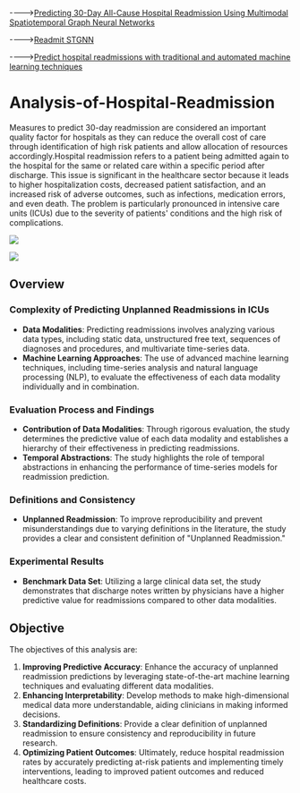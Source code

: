 ---->[Predicting 30-Day All-Cause Hospital Readmission Using Multimodal Spatiotemporal Graph Neural Networks](https://ieeexplore.ieee.org/document/10016722)

---->[Readmit STGNN](https://github.com/tsy935/readmit-stgnn)

---->[Predict hospital readmissions with traditional and automated machine learning techniques](https://learn.microsoft.com/en-us/azure/architecture/example-scenario/ai/predict-hospital-readmissions-machine-learning)
# Analysis-of-Hospital-Readmission
Measures to predict 30-day readmission are considered an important quality factor for hospitals as they can reduce the overall cost of care through identification of high risk patients and allow allocation of resources accordingly.Hospital readmission refers to a patient being admitted again to the hospital for the same or related care within a specific period after discharge. This issue is significant in the healthcare sector because it leads to higher hospitalization costs, decreased patient satisfaction, and an increased risk of adverse outcomes, such as infections, medication errors, and even death. The problem is particularly pronounced in intensive care units (ICUs) due to the severity of patients' conditions and the high risk of complications.

![](https://ars.els-cdn.com/content/image/1-s2.0-S1532046415000969-fx1.jpg)

![](https://www.researchgate.net/publication/283155457/figure/fig1/AS:335822403457025@1457077708820/Study-design-for-modeling-the-risk-of-an-inpatient-hospital-readmission-30-days-post.png)

## Overview
### Complexity of Predicting Unplanned Readmissions in ICUs
- **Data Modalities**: Predicting readmissions involves analyzing various data types, including static data, unstructured free text, sequences of diagnoses and procedures, and multivariate time-series data.
- **Machine Learning Approaches**: The use of advanced machine learning techniques, including time-series analysis and natural language processing (NLP), to evaluate the effectiveness of each data modality individually and in combination.

### Evaluation Process and Findings
- **Contribution of Data Modalities**: Through rigorous evaluation, the study determines the predictive value of each data modality and establishes a hierarchy of their effectiveness in predicting readmissions.
- **Temporal Abstractions**: The study highlights the role of temporal abstractions in enhancing the performance of time-series models for readmission prediction.

### Definitions and Consistency
- **Unplanned Readmission**: To improve reproducibility and prevent misunderstandings due to varying definitions in the literature, the study provides a clear and consistent definition of "Unplanned Readmission."

### Experimental Results
- **Benchmark Data Set**: Utilizing a large clinical data set, the study demonstrates that discharge notes written by physicians have a higher predictive value for readmissions compared to other data modalities.

## Objective
The objectives of this analysis are:
1. **Improving Predictive Accuracy**: Enhance the accuracy of unplanned readmission predictions by leveraging state-of-the-art machine learning techniques and evaluating different data modalities.
2. **Enhancing Interpretability**: Develop methods to make high-dimensional medical data more understandable, aiding clinicians in making informed decisions.
3. **Standardizing Definitions**: Provide a clear definition of unplanned readmission to ensure consistency and reproducibility in future research.
4. **Optimizing Patient Outcomes**: Ultimately, reduce hospital readmission rates by accurately predicting at-risk patients and implementing timely interventions, leading to improved patient outcomes and reduced healthcare costs.
